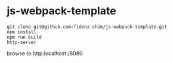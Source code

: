 # js-webpack-template

```
git clone git@github.com:fidenz-chim/js-webpack-template.git
npm install
npm run build
http-server

```

browse to http:localhost:/8080